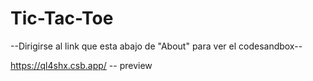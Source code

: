 # Tic-Tac-Toe

--Dirigirse al link que esta abajo de "About" para ver el codesandbox--

https://ql4shx.csb.app/ -- preview
